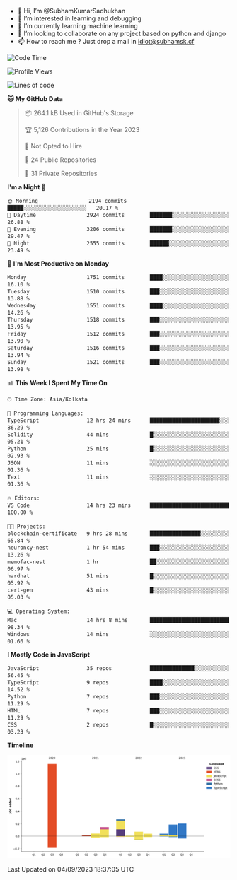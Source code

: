 - 👋 Hi, I’m @SubhamKumarSadhukhan
- 👀 I’m interested in learning and debugging
- 🌱 I’m currently learning machine learning
- 💞️ I’m looking to collaborate on any project based on python and django
- 📫 How to reach me ?
      Just drop a mail in idiot@subhamsk.cf

<!---
SubhamKumarSadhukhan/SubhamKumarSadhukhan is a ✨ special ✨ repository because its `README.md` (this file) appears on your GitHub profile.
You can click the Preview link to take a look at your changes.
--->


<!--START_SECTION:waka-->
![Code Time](http://img.shields.io/badge/Code%20Time-1%2C542%20hrs%2057%20mins-blue)

![Profile Views](http://img.shields.io/badge/Profile%20Views-14-blue)

![Lines of code](https://img.shields.io/badge/From%20Hello%20World%20I%27ve%20Written-2.2%20million%20lines%20of%20code-blue)

**🐱 My GitHub Data** 

> 📦 264.1 kB Used in GitHub's Storage 
 > 
> 🏆 5,126 Contributions in the Year 2023
 > 
> 🚫 Not Opted to Hire
 > 
> 📜 24 Public Repositories 
 > 
> 🔑 31 Private Repositories 
 > 
**I'm a Night 🦉** 

```text
🌞 Morning                2194 commits        █████░░░░░░░░░░░░░░░░░░░░   20.17 % 
🌆 Daytime                2924 commits        ███████░░░░░░░░░░░░░░░░░░   26.88 % 
🌃 Evening                3206 commits        ███████░░░░░░░░░░░░░░░░░░   29.47 % 
🌙 Night                  2555 commits        ██████░░░░░░░░░░░░░░░░░░░   23.49 % 
```
📅 **I'm Most Productive on Monday** 

```text
Monday                   1751 commits        ████░░░░░░░░░░░░░░░░░░░░░   16.10 % 
Tuesday                  1510 commits        ███░░░░░░░░░░░░░░░░░░░░░░   13.88 % 
Wednesday                1551 commits        ████░░░░░░░░░░░░░░░░░░░░░   14.26 % 
Thursday                 1518 commits        ███░░░░░░░░░░░░░░░░░░░░░░   13.95 % 
Friday                   1512 commits        ███░░░░░░░░░░░░░░░░░░░░░░   13.90 % 
Saturday                 1516 commits        ███░░░░░░░░░░░░░░░░░░░░░░   13.94 % 
Sunday                   1521 commits        ███░░░░░░░░░░░░░░░░░░░░░░   13.98 % 
```


📊 **This Week I Spent My Time On** 

```text
🕑︎ Time Zone: Asia/Kolkata

💬 Programming Languages: 
TypeScript               12 hrs 24 mins      ██████████████████████░░░   86.29 % 
Solidity                 44 mins             █░░░░░░░░░░░░░░░░░░░░░░░░   05.21 % 
Python                   25 mins             █░░░░░░░░░░░░░░░░░░░░░░░░   02.93 % 
JSON                     11 mins             ░░░░░░░░░░░░░░░░░░░░░░░░░   01.36 % 
Text                     11 mins             ░░░░░░░░░░░░░░░░░░░░░░░░░   01.36 % 

🔥 Editors: 
VS Code                  14 hrs 23 mins      █████████████████████████   100.00 % 

🐱‍💻 Projects: 
blockchain-certificate   9 hrs 28 mins       ████████████████░░░░░░░░░   65.84 % 
neuroncy-nest            1 hr 54 mins        ███░░░░░░░░░░░░░░░░░░░░░░   13.26 % 
memofac-nest             1 hr                ██░░░░░░░░░░░░░░░░░░░░░░░   06.97 % 
hardhat                  51 mins             █░░░░░░░░░░░░░░░░░░░░░░░░   05.92 % 
cert-gen                 43 mins             █░░░░░░░░░░░░░░░░░░░░░░░░   05.03 % 

💻 Operating System: 
Mac                      14 hrs 8 mins       █████████████████████████   98.34 % 
Windows                  14 mins             ░░░░░░░░░░░░░░░░░░░░░░░░░   01.66 % 
```

**I Mostly Code in JavaScript** 

```text
JavaScript               35 repos            ██████████████░░░░░░░░░░░   56.45 % 
TypeScript               9 repos             ████░░░░░░░░░░░░░░░░░░░░░   14.52 % 
Python                   7 repos             ███░░░░░░░░░░░░░░░░░░░░░░   11.29 % 
HTML                     7 repos             ███░░░░░░░░░░░░░░░░░░░░░░   11.29 % 
CSS                      2 repos             █░░░░░░░░░░░░░░░░░░░░░░░░   03.23 % 
```



**Timeline**

![Lines of Code chart](https://raw.githubusercontent.com/SubhamKumarSadhukhan/SubhamKumarSadhukhan/main/assets/bar_graph.png)


 Last Updated on 04/09/2023 18:37:05 UTC
<!--END_SECTION:waka-->
